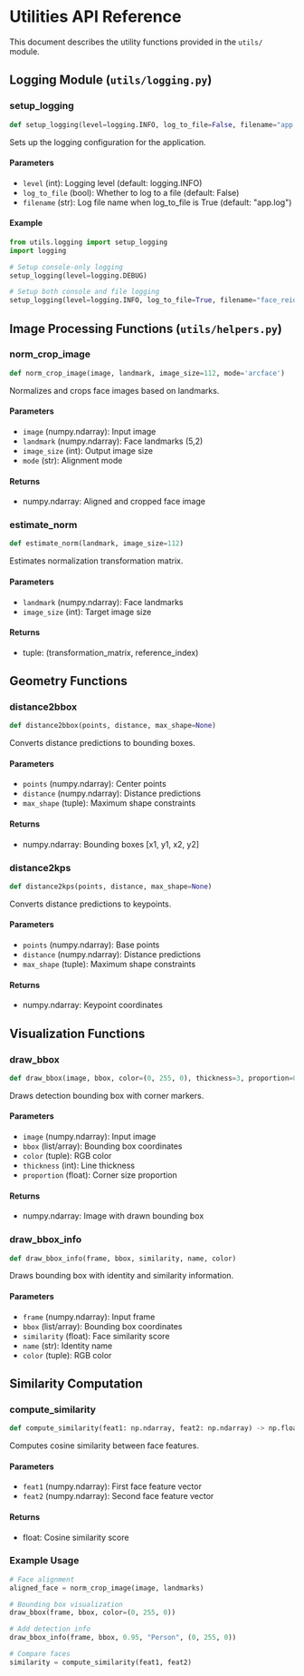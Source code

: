 # Utilities API Reference

This document describes the utility functions provided in the `utils/` module.

## Logging Module (`utils/logging.py`)

### setup_logging
```python
def setup_logging(level=logging.INFO, log_to_file=False, filename="app.log") -> None
```

Sets up the logging configuration for the application.

#### Parameters
- `level` (int): Logging level (default: logging.INFO)
- `log_to_file` (bool): Whether to log to a file (default: False)
- `filename` (str): Log file name when log_to_file is True (default: "app.log")

#### Example
```python
from utils.logging import setup_logging
import logging

# Setup console-only logging
setup_logging(level=logging.DEBUG)

# Setup both console and file logging
setup_logging(level=logging.INFO, log_to_file=True, filename="face_reid.log")
```

## Image Processing Functions (`utils/helpers.py`)

### norm_crop_image
```python
def norm_crop_image(image, landmark, image_size=112, mode='arcface')
```

Normalizes and crops face images based on landmarks.

#### Parameters
- `image` (numpy.ndarray): Input image
- `landmark` (numpy.ndarray): Face landmarks (5,2)
- `image_size` (int): Output image size
- `mode` (str): Alignment mode

#### Returns
- numpy.ndarray: Aligned and cropped face image

### estimate_norm
```python
def estimate_norm(landmark, image_size=112)
```

Estimates normalization transformation matrix.

#### Parameters
- `landmark` (numpy.ndarray): Face landmarks
- `image_size` (int): Target image size

#### Returns
- tuple: (transformation_matrix, reference_index)

## Geometry Functions

### distance2bbox
```python
def distance2bbox(points, distance, max_shape=None)
```

Converts distance predictions to bounding boxes.

#### Parameters
- `points` (numpy.ndarray): Center points
- `distance` (numpy.ndarray): Distance predictions
- `max_shape` (tuple): Maximum shape constraints

#### Returns
- numpy.ndarray: Bounding boxes [x1, y1, x2, y2]

### distance2kps
```python
def distance2kps(points, distance, max_shape=None)
```

Converts distance predictions to keypoints.

#### Parameters
- `points` (numpy.ndarray): Base points
- `distance` (numpy.ndarray): Distance predictions
- `max_shape` (tuple): Maximum shape constraints

#### Returns
- numpy.ndarray: Keypoint coordinates

## Visualization Functions

### draw_bbox
```python
def draw_bbox(image, bbox, color=(0, 255, 0), thickness=3, proportion=0.2)
```

Draws detection bounding box with corner markers.

#### Parameters
- `image` (numpy.ndarray): Input image
- `bbox` (list/array): Bounding box coordinates
- `color` (tuple): RGB color
- `thickness` (int): Line thickness
- `proportion` (float): Corner size proportion

#### Returns
- numpy.ndarray: Image with drawn bounding box

### draw_bbox_info
```python
def draw_bbox_info(frame, bbox, similarity, name, color)
```

Draws bounding box with identity and similarity information.

#### Parameters
- `frame` (numpy.ndarray): Input frame
- `bbox` (list/array): Bounding box coordinates
- `similarity` (float): Face similarity score
- `name` (str): Identity name
- `color` (tuple): RGB color

## Similarity Computation

### compute_similarity
```python
def compute_similarity(feat1: np.ndarray, feat2: np.ndarray) -> np.float32
```

Computes cosine similarity between face features.

#### Parameters
- `feat1` (numpy.ndarray): First face feature vector
- `feat2` (numpy.ndarray): Second face feature vector

#### Returns
- float: Cosine similarity score

### Example Usage

```python
# Face alignment
aligned_face = norm_crop_image(image, landmarks)

# Bounding box visualization
draw_bbox(frame, bbox, color=(0, 255, 0))

# Add detection info
draw_bbox_info(frame, bbox, 0.95, "Person", (0, 255, 0))

# Compare faces
similarity = compute_similarity(feat1, feat2)
```
